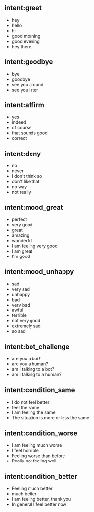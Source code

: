 ## intent:greet
- hey
- hello
- hi
- good morning
- good evening
- hey there

## intent:goodbye
- bye
- goodbye
- see you around
- see you later

## intent:affirm
- yes
- indeed
- of course
- that sounds good
- correct

## intent:deny
- no
- never
- I don't think so
- don't like that
- no way
- not really

## intent:mood_great
- perfect
- very good
- great
- amazing
- wonderful
- I am feeling very good
- I am great
- I'm good

## intent:mood_unhappy
- sad
- very sad
- unhappy
- bad
- very bad
- awful
- terrible
- not very good
- extremely sad
- so sad

## intent:bot_challenge
- are you a bot?
- are you a human?
- am I talking to a bot?
- am I talking to a human?

## intent:condition_same
- I do not feel better
- feel the same
- I am feeling the same
- The situation is more or less the same

## intent:condition_worse
- I am feeling much worse
- I feel horrible
- Feeling worse than before
- Really not feeling well

## intent:condition_better
- Feeling much better
- much better
- I am feeling better, thank you
- In general I feel better now
